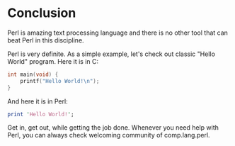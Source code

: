 
# Conclusion

Perl is amazing text processing language and there is no other tool that can beat Perl in this discipline.

Perl is very definite. As a simple example, let's check out classic "Hello World" program. Here it is in C:

```c
int main(void) {
    printf("Hello World!\n");
}
```

And here it is in Perl:

```pl
print 'Hello World!';
```

Get in, get out, while getting the job done. Whenever you need help with Perl, you can always
check welcoming community of comp.lang.perl.
